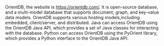 OrientDB, the website is https://orientdb.com/. It is open-source database, and a multi-model database that supports document, graph, and key-value data models. OrientDB supports various hosting models,including embedded, client/server, and distributed. Java can access OrientDB using the OrientDB Java API, which provides a set of Java classes for interacting with the database. Python can access OrientDB using the PyOrient library, which provides a Python interface to the OrientDB Java API. 
